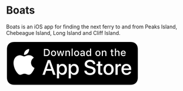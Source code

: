# Boats

Boats is an iOS app for finding the next ferry to and from Peaks Island, Chebeague Island, Long Island and Cliff Island.

[![Download on the App Store](App.svg)](https://itunes.apple.com/app/id1152562893)
